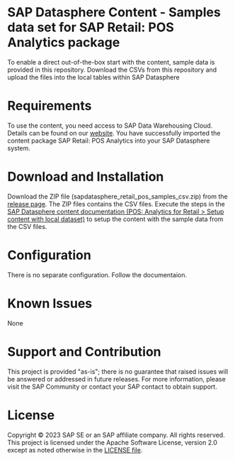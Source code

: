 # SAP Datasphere Content - Samples data set for SAP Retail: POS Analytics package
To enable a direct out-of-the-box start with the content, sample data is provided in this repository. Download the CSVs from this repository and upload the files into the local tables within SAP Datasphere

# Requirements
To use the content, you need access to SAP Data Warehousing Cloud. Details can be found on our [website](https://www.sap.com/products/technology-platform/data-warehouse-cloud.html).
You have successfully imported the content package SAP Retail: POS Analytics into your SAP Datasphere system.

# Download and Installation
Download the ZIP file (sapdatasphere_retail_pos_samples_csv.zip) from the [release page](https://github.com/SAP-samples/datasphere-content/releases). The ZIP files contains the CSV files.
Execute the steps in the [SAP Datasphere content documentation (POS: Analytics for Retail > Setup content with local dataset)](https://help.sap.com/doc/80d2a628f5204ca1a60713ff508c5823/cloud/en-US/SAP_Datasphere_Content.pdf) to setup the content with the sample data from the CSV files.

# Configuration
There is no separate configuration. Follow the documentaion.

# Known Issues
None

# Support and Contribution
This project is provided "as-is"; there is no guarantee that raised issues will be answered or addressed in future releases.
For more information, please visit the SAP Community or contact your SAP contact to obtain support.

# License
Copyright © 2023 SAP SE or an SAP affiliate company. All rights reserved. This project is licensed under the Apache Software License, version 2.0 except as noted otherwise in the [LICENSE file](/LICENSE).
